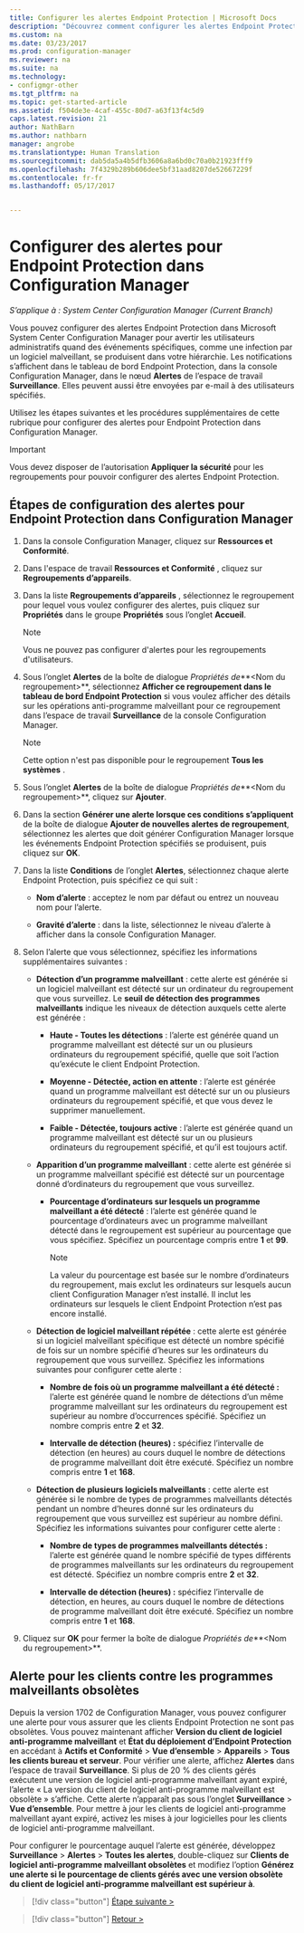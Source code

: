 ```yaml
---
title: Configurer les alertes Endpoint Protection | Microsoft Docs
description: "Découvrez comment configurer les alertes Endpoint Protection dans System Center Configuration Manager."
ms.custom: na
ms.date: 03/23/2017
ms.prod: configuration-manager
ms.reviewer: na
ms.suite: na
ms.technology:
- configmgr-other
ms.tgt_pltfrm: na
ms.topic: get-started-article
ms.assetid: f504de3e-4caf-455c-80d7-a63f13f4c5d9
caps.latest.revision: 21
author: NathBarn
ms.author: nathbarn
manager: angrobe
ms.translationtype: Human Translation
ms.sourcegitcommit: dab5da5a4b5dfb3606a8a6bd0c70a0b21923fff9
ms.openlocfilehash: 7f4329b289b606dee5bf31aad8207de52667229f
ms.contentlocale: fr-fr
ms.lasthandoff: 05/17/2017


---
```


#  <a name="configure-alerts-for-endpoint-protection-in-configuration-manager"></a>Configurer des alertes pour Endpoint Protection dans Configuration Manager

*S’applique à : System Center Configuration Manager (Current Branch)*

 Vous pouvez configurer des alertes Endpoint Protection dans Microsoft System Center Configuration Manager pour avertir les utilisateurs administratifs quand des événements spécifiques, comme une infection par un logiciel malveillant, se produisent dans votre hiérarchie. Les notifications s’affichent dans le tableau de bord Endpoint Protection, dans la console Configuration Manager, dans le nœud **Alertes** de l’espace de travail **Surveillance**. Elles peuvent aussi être envoyées par e-mail à des utilisateurs spécifiés.

 Utilisez les étapes suivantes et les procédures supplémentaires de cette rubrique pour configurer des alertes pour Endpoint Protection dans Configuration Manager.

> [!IMPORTANT]
>  Vous devez disposer de l’autorisation **Appliquer la sécurité** pour les regroupements pour pouvoir configurer des alertes Endpoint Protection.

## <a name="steps-to-configure-alerts-for-endpoint-protection-in-configuration-manager"></a>Étapes de configuration des alertes pour Endpoint Protection dans Configuration Manager

1.  Dans la console Configuration Manager, cliquez sur **Ressources et Conformité**.

2.  Dans l'espace de travail **Ressources et Conformité** , cliquez sur **Regroupements d’appareils**.

3.  Dans la liste **Regroupements d’appareils** , sélectionnez le regroupement pour lequel vous voulez configurer des alertes, puis cliquez sur **Propriétés** dans le groupe **Propriétés** sous l’onglet **Accueil**.

    > [!NOTE]
    >  Vous ne pouvez pas configurer d'alertes pour les regroupements d'utilisateurs.

4.  Sous l’onglet **Alertes** de la boîte de dialogue *Propriétés de***<Nom du regroupement\>**, sélectionnez **Afficher ce regroupement dans le tableau de bord Endpoint Protection** si vous voulez afficher des détails sur les opérations anti-programme malveillant pour ce regroupement dans l’espace de travail **Surveillance** de la console Configuration Manager.

    > [!NOTE]
    >  Cette option n'est pas disponible pour le regroupement **Tous les systèmes** .

5.  Sous l’onglet **Alertes** de la boîte de dialogue *Propriétés de***<Nom du regroupement\>**, cliquez sur **Ajouter**.

6.  Dans la section **Générer une alerte lorsque ces conditions s’appliquent** de la boîte de dialogue **Ajouter de nouvelles alertes de regroupement**, sélectionnez les alertes que doit générer Configuration Manager lorsque les événements Endpoint Protection spécifiés se produisent, puis cliquez sur **OK**.

7.  Dans la liste  **Conditions** de l’onglet **Alertes**, sélectionnez chaque alerte Endpoint Protection, puis spécifiez ce qui suit :

    -   **Nom d’alerte** : acceptez le nom par défaut ou entrez un nouveau nom pour l’alerte.

    -   **Gravité d’alerte** : dans la liste, sélectionnez le niveau d’alerte à afficher dans la console Configuration Manager.

8.  Selon l’alerte que vous sélectionnez, spécifiez les informations supplémentaires suivantes :

    -   **Détection d’un programme malveillant** : cette alerte est générée si un logiciel malveillant est détecté sur un ordinateur du regroupement que vous surveillez. Le **seuil de détection des programmes malveillants** indique les niveaux de détection auxquels cette alerte est générée :

        -   **Haute - Toutes les détections** : l’alerte est générée quand un programme malveillant est détecté sur un ou plusieurs ordinateurs du regroupement spécifié, quelle que soit l’action qu’exécute le client Endpoint Protection.

        -   **Moyenne - Détectée, action en attente** : l’alerte est générée quand un programme malveillant est détecté sur un ou plusieurs ordinateurs du regroupement spécifié, et que vous devez le supprimer manuellement.

        -   **Faible - Détectée, toujours active** : l’alerte est générée quand un programme malveillant est détecté sur un ou plusieurs ordinateurs du regroupement spécifié, et qu’il est toujours actif.

    -   **Apparition d’un programme malveillant** : cette alerte est générée si un programme malveillant spécifié est détecté sur un pourcentage donné d’ordinateurs du regroupement que vous surveillez.

        -   **Pourcentage d’ordinateurs sur lesquels un programme malveillant a été détecté** : l’alerte est générée quand le pourcentage d’ordinateurs avec un programme malveillant détecté dans le regroupement est supérieur au pourcentage que vous spécifiez. Spécifiez un pourcentage compris entre **1** et **99**.

            > [!NOTE]
            >  La valeur du pourcentage est basée sur le nombre d’ordinateurs du regroupement, mais exclut les ordinateurs sur lesquels aucun client Configuration Manager n’est installé. Il inclut les ordinateurs sur lesquels le client Endpoint Protection n’est pas encore installé.

    -   **Détection de logiciel malveillant répétée** : cette alerte est générée si un logiciel malveillant spécifique est détecté un nombre spécifié de fois sur un nombre spécifié d’heures sur les ordinateurs du regroupement que vous surveillez. Spécifiez les informations suivantes pour configurer cette alerte :

        -   **Nombre de fois où un programme malveillant a été détecté :** l’alerte est générée quand le nombre de détections d’un même programme malveillant sur les ordinateurs du regroupement est supérieur au nombre d’occurrences spécifié. Spécifiez un nombre compris entre **2** et **32**.

        -   **Intervalle de détection (heures) :** spécifiez l’intervalle de détection (en heures) au cours duquel le nombre de détections de programme malveillant doit être exécuté. Spécifiez un nombre compris entre **1** et **168**.

    -   **Détection de plusieurs logiciels malveillants** : cette alerte est générée si le nombre de types de programmes malveillants détectés pendant un nombre d’heures donné sur les ordinateurs du regroupement que vous surveillez est supérieur au nombre défini. Spécifiez les informations suivantes pour configurer cette alerte :

        -   **Nombre de types de programmes malveillants détectés :** l’alerte est générée quand le nombre spécifié de types différents de programmes malveillants sur les ordinateurs du regroupement est détecté. Spécifiez un nombre compris entre **2** et **32**.

        -   **Intervalle de détection (heures) :** spécifiez l’intervalle de détection, en heures, au cours duquel le nombre de détections de programme malveillant doit être exécuté. Spécifiez un nombre compris entre **1** et **168**.

9. Cliquez sur **OK** pour fermer la boîte de dialogue *Propriétés de***<Nom du regroupement\>**.  

## <a name="alert-for-outdated-malware-client"></a>Alerte pour les clients contre les programmes malveillants obsolètes

Depuis la version 1702 de Configuration Manager, vous pouvez configurer une alerte pour vous assurer que les clients Endpoint Protection ne sont pas obsolètes. Vous pouvez maintenant afficher **Version du client de logiciel anti-programme malveillant** et **État du déploiement d’Endpoint Protection** en accédant à **Actifs et Conformité** > **Vue d’ensemble** > **Appareils** > **Tous les clients bureau et serveur**. Pour vérifier une alerte, affichez **Alertes** dans l’espace de travail **Surveillance**. Si plus de 20 % des clients gérés exécutent une version de logiciel anti-programme malveillant ayant expiré, l’alerte « La version du client de logiciel anti-programme malveillant est obsolète » s’affiche. Cette alerte n’apparaît pas sous l’onglet **Surveillance** > **Vue d’ensemble**. Pour mettre à jour les clients de logiciel anti-programme malveillant ayant expiré, activez les mises à jour logicielles pour les clients de logiciel anti-programme malveillant.

Pour configurer le pourcentage auquel l’alerte est générée, développez **Surveillance** > **Alertes** > **Toutes les alertes**, double-cliquez sur **Clients de logiciel anti-programme malveillant obsolètes** et modifiez l’option **Générez une alerte si le pourcentage de clients gérés avec une version obsolète du client de logiciel anti-programme malveillant est supérieur à**.

> [!div class="button"]
[Étape suivante >](endpoint-definition-updates.md)

> [!div class="button"]
[Retour >](endpoint-protection-site-role.md)

